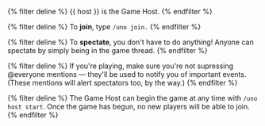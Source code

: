 {% filter deline %}
{{ host }} is the Game Host.
{% endfilter %}

{% filter deline %}
To **join**, type `/uno join.`
{% endfilter %}

{% filter deline %}
To **spectate**, you don't have to do anything! Anyone can spectate by simply being in the game thread.
{% endfilter %}

{% filter deline %}
If you're playing, make sure you're not supressing @everyone mentions — they'll be used to notify you of important 
events. (These mentions will alert spectators too, by the way.)
{% endfilter %}

{% filter deline %}
The Game Host can begin the game at any time with `/uno host start`. Once the game has begun, no new players will be
able to join.
{% endfilter %}